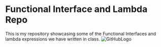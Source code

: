 # Functional Interface and Lambda Repo
This is my repository showcasing some of the Functional Interfaces and lambda expressions we have written in class.
![GitHubLogo](https://cdn0.tnwcdn.com/wp-content/blogs.dir/1/files/2018/03/GitHub-brave-hed-796x418.jpg)
